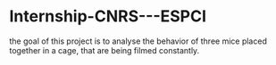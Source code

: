 # Internship-CNRS---ESPCI
the goal of this project is to analyse the behavior of three mice placed together in a cage, that are being filmed constantly. 
